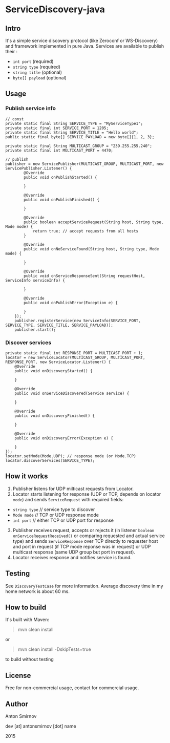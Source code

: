 # ServiceDiscovery-java

## Intro

It's a simple service discovery protocol (like Zeroconf or WS-Discovery) and framework implemented in pure Java.
Services are available to publish their :
* `int port` (required)
* `string type` (required)
* `string title` (optional)
* `byte[] payload` (optional)

## Usage

### Publish service info

    // const
    private static final String SERVICE_TYPE = "MyServiceType1";
    private static final int SERVICE_PORT = 1205;
    private static final String SERVICE_TITLE = "Hello world";
    public static final byte[] SERVICE_PAYLOAD = new byte[]{1, 2, 3};
    
    private static final String MULTICAST_GROUP = "239.255.255.240";
    private static final int MULTICAST_PORT = 4470;

    // publish
    publisher = new ServicePublisher(MULTICAST_GROUP, MULTICAST_PORT, new ServicePublisher.Listener() {
            @Override
            public void onPublishStarted() {

            }

            @Override
            public void onPublishFinished() {

            }

            @Override
            public boolean acceptServiceRequest(String host, String type, Mode mode) {
                return true; // accept requests from all hosts
            }

            @Override
            public void onNoServiceFound(String host, String type, Mode mode) {

            }

            @Override
            public void onServiceResponseSent(String requestHost, ServiceInfo serviceInfo) {

            }

            @Override
            public void onPublishError(Exception e) {

            }
        });
        publisher.registerService(new ServiceInfo(SERVICE_PORT, SERVICE_TYPE, SERVICE_TITLE, SERVICE_PAYLOAD));
        publisher.start();
    
### Discover services

    private static final int RESPONSE_PORT = MULTICAST_PORT + 1;
    locator = new ServiceLocator(MULTICAST_GROUP, MULTICAST_PORT, RESPONSE_PORT, new ServiceLocator.Listener() {
        @Override
        public void onDiscoveryStarted() {
            
        }

        @Override
        public void onServiceDiscovered(Service service) {

        }

        @Override
        public void onDiscoveryFinished() {

        }

        @Override
        public void onDiscoveryError(Exception e) {

        }
    });
    locator.setMode(Mode.UDP); // response mode (or Mode.TCP)
    locator.discoverServices(SERVICE_TYPE);

## How it works

1. Publisher listens for UDP milticast requests from Locator.
2. Locator starts listening for response (UDP or TCP, depends on locator `mode`) and sends `ServiceRequest` with required fields:
  * `string type` // service type to discover
  * `Mode mode` // TCP or UDP response mode
  * `int port` // either TCP or UDP port for response
3. Publisher receives request, accepts or rejects it (in listener `boolean onServiceRequestReceived()` or comparing requested and actual service type) and sends `ServiceResponse` over TCP directly to requester host and port in request (if TCP mode reponse was in request) or UDP multicast response (same UDP group but port in request).
4. Locator receives response and notifies service is found.
    
## Testing

See `DiscoveryTestCase` for more information. Average discovery time in my home network is about 60 ms.

## How to build

It's built with Maven:

> mvn clean install

or

> mvn clean install -DskipTests=true

to build without testing

## License
Free for non-commercial usage, contact for commercial usage.

## Author
Anton Smirnov

dev [at] antonsmirnov [dot] name

2015
